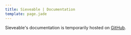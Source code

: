 ```yaml
---
title: Sieveable | Documentation
template: page.jade
---
```


Sieveable's documentation is temporarily hosted on [GitHub](https://github.com/sikuli/sieveable/wiki).
